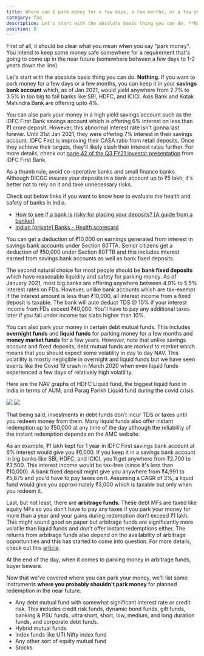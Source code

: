 ```yaml
---
title: Where can I park money for a few days, a few months, or a few years?
category: faq
description: Let's start with the absolute basic thing you can do. **Nothing**. If you want to park money for a few days or a few months, you can keep it in your **savings bank account** which, as of Jan 2021, would yield anywhere from 2.7% to 3.5% in too big to fail banks like SBI, HDFC, and ICICI. Axis Bank and Kotak Mahindra Bank are offering upto 4%.
position: 8
---
```


First of all, it should be clear what you mean when you say "park money". You intend to keep some money safe somewhere for a requirement that's going to come up in the near future (somewhere between a few days to 1-2 years down the line).

Let's start with the absolute basic thing you can do. **Nothing**. If you want to park money for a few days or a few months, you can keep it in your **savings bank account** which, as of Jan 2021, would yield anywhere from 2.7% to 3.5% in too big to fail banks like SBI, HDFC, and ICICI. Axis Bank and Kotak Mahindra Bank are offering upto 4%.

You can also park your money in a high yield savings account such as the IDFC First Bank savings account which is offering 6% interest on less than ₹1 crore deposit. However, this abnormal interest rate isn't gonna last forever. Until 31st Jan 2021, they were offering 7% interest in their savings account. IDFC First is improving their CASA ratio from retail deposits. Once they achieve their targets, they'll likely slash their interest rates further. For more details, check out [page 42 of the Q3 FY21 investor presentation](https://www.idfcfirstbank.com/content/dam/IDFCFirstBank/invester-relation/Financial-Results/2020/IDFC-FIRST-Bank-Investor-Presentation-Q3-FY21-new.pdf) from IDFC First Bank.

As a thumb rule, avoid co-operative banks and small finance banks. Although DICGC insures your deposits in a bank account up to ₹5 lakh, it's better not to rely on it and take unnecessary risks.

Check out below links if you want to know how to evaluate the health and safety of banks in India.

- [How to see if a bank is risky for placing your deposits? [A guide from a banker]](https://web.archive.org/web/20210130165611/https://old.reddit.com/r/IndiaInvestments/comments/jwesme/how_to_see_if_a_bank_is_risky_for_placing_your/)
- [Indian [private] Banks - Health scorecard](https://web.archive.org/web/20210130165616/https://old.reddit.com/r/IndiaInvestments/comments/k0q2pb/indian_private_banks_health_scorecard/)

You can get a deduction of ₹10,000 on earnings generated from interest in savings bank accounts under Section 80TTA. Senior citizens get a deduction of ₹50,000 under Section 80TTB and this includes interest earned from savings bank accounts as well as bank fixed deposits. 

The second natural choice for most people should be **bank fixed deposits** which have reasonable liquidity and safety for parking money. As of January 2021, most big banks are offering anywhere between 4.9% to 5.5% interest rates on FDs. However, unlike bank accounts which are tax-exempt if the interest amount is less than ₹10,000, all interest income from a fixed deposit is taxable. The bank will auto deduct TDS @ 10% if your interest income from FDs exceed ₹40,000. You’ll have to pay any additional taxes later if you fall under income tax slabs higher than 10%.

You can also park your money in certain debt mutual funds. This includes **overnight funds** and **liquid funds** for parking money for a few months and **money market funds** for a few years. However, note that unlike savings account and fixed deposits, debt mutual funds are *marked to market* which means that you should expect some volatility in day to day NAV. This volatility is mostly negligible in overnight and liquid funds but we have seen events like the Covid 19 crash in March 2020 when even liquid funds experienced a few days of relatively high volatility.

Here are the NAV graphs of HDFC Liquid fund, the biggest liquid fund in India in terms of AUM, and Parag Parikh Liquid fund during the covid crisis.

![](https://i.imgur.com/T9OktS0.png)
![](https://i.imgur.com/G6ey8hB.png)

That being said, investments in debt funds don’t incur TDS or taxes until you redeem money from them. Many liquid funds also offer instant redemption up to ₹50,000 at any time of the day although the reliability of the instant redemption depends on the AMC website.

As an example, ₹1 lakh kept for 1 year in IDFC First savings bank account at 6% interest would give you ₹6,000. If you keep it in a savings bank account in big banks like SBI, HDFC, and ICICI, you'll get anywhere from ₹2,700 to ₹3,500. This interest income would be tax-free (since it's less than ₹10,000). A bank fixed deposit might give you anywhere from ₹4,991 to ₹5,875 and you'd have to pay taxes on it. Assuming a CAGR of 3%, a liquid fund would give you approximately ₹3,000 which is taxable but only when you redeem it.

Last, but not least, there are **arbitrage funds**. These debt MFs are taxed like equity MFs so you don’t have to pay any taxes if you park your money for more than a year and your gains during redemption don’t exceed ₹1 lakh. This might sound good on paper but arbitrage funds are significantly more volatile than liquid funds and don’t offer instant redemptions either. The returns from arbitrage funds also depend on the availability of arbitrage opportunities and this has started to come into question. For more details, check out this [article](https://web.archive.org/web/20201130085545/https://www.capitalmind.in/2020/06/arbitrage-funds-you-dont-want-to-be-the-elephant-in-the-room/).



At the end of the day, when it comes to parking money in arbitrage funds, buyer beware.

Now that we've covered where you can park your money, we'll list some instruments **where you probably shouldn't park money** for planned redemption in the near future.

- Any debt mutual fund with somewhat significant interest rate or credit risk. This includes credit risk funds, dynamic bond funds, gilt funds, banking & PSU funds, ultra short, short, low, medium, and long duration funds, and corporate debt funds.
- Hybrid mutual funds
- Index funds like UTI Nifty index fund
- Any other sort of equity mutual fund
- Stocks